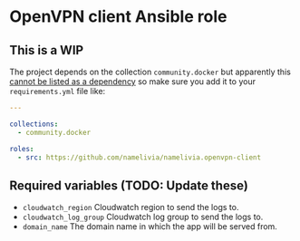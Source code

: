 # OpenVPN client Ansible role

## This is a WIP

The project depends on the collection `community.docker` but apparently this [cannot be listed as a dependency](https://github.com/ansible/ansible/issues/62847) so make sure you add it to your `requirements.yml` file like:

```yml
---

collections:
  - community.docker

roles:
  - src: https://github.com/namelivia/namelivia.openvpn-client
```

## Required variables (TODO: Update these)
 - `cloudwatch_region` Cloudwatch region to send the logs to.
 - `cloudwatch_log_group` Cloudwatch log group to send the logs to.
 - `domain_name` The domain name in which the app will be served from.
